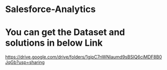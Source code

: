 # Salesforce-Analytics

# You can get the Dataset and solutions in below Link
https://drive.google.com/drive/folders/1gipC7nWNIaumd9sBSlQ6ciMDF8B0JqGb?usp=sharing
